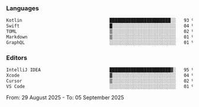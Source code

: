 <!--START_SECTION:waka-->
### Languages
```txt
Kotlin                                 ███████████████████████░░   93 %
Swift                                  █░░░░░░░░░░░░░░░░░░░░░░░░   04 %
TOML                                   ▒░░░░░░░░░░░░░░░░░░░░░░░░   02 %
Markdown                               ▒░░░░░░░░░░░░░░░░░░░░░░░░   01 %
GraphQL                                ░░░░░░░░░░░░░░░░░░░░░░░░░   01 %
```

### Editors
```txt
IntelliJ IDEA                          ███████████████████████▓░   95 %
Xcode                                  ▓░░░░░░░░░░░░░░░░░░░░░░░░   04 %
Cursor                                 ▒░░░░░░░░░░░░░░░░░░░░░░░░   02 %
VS Code                                ░░░░░░░░░░░░░░░░░░░░░░░░░   01 %
```

From: 29 August 2025 - To: 05 September 2025
<!--END_SECTION:waka-->
